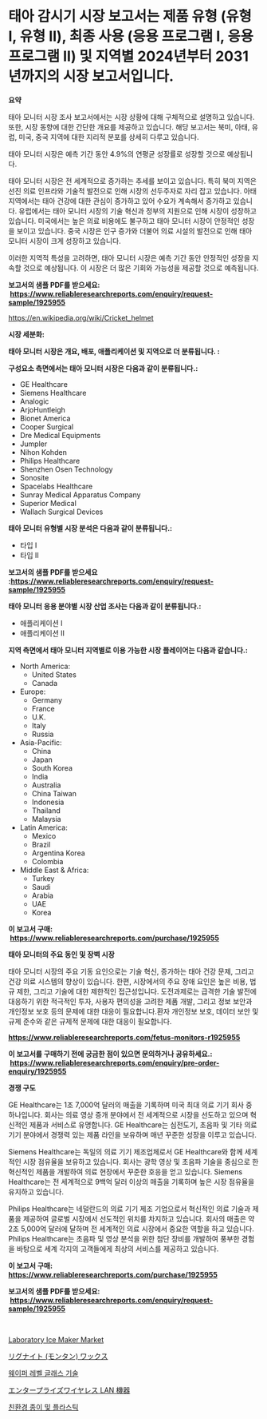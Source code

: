 <p><h1>태아 감시기 시장 보고서는 제품 유형 (유형 I, 유형 II), 최종 사용 (응용 프로그램 I, 응용 프로그램 II) 및 지역별 2024년부터 2031년까지의 시장 보고서입니다.</h1></p><p><strong>요약</strong></p>
<p><p>태아 모니터 시장 조사 보고서에서는 시장 상황에 대해 구체적으로 설명하고 있습니다. 또한, 시장 동향에 대한 간단한 개요를 제공하고 있습니다. 해당 보고서는 북미, 아태, 유럽, 미국, 중국 지역에 대한 지리적 분포를 상세히 다루고 있습니다.</p><p>태아 모니터 시장은 예측 기간 동안 4.9%의 연평균 성장률로 성장할 것으로 예상됩니다.</p><p>태아 모니터 시장은 전 세계적으로 증가하는 추세를 보이고 있습니다. 특히 북미 지역은 선진 의료 인프라와 기술적 발전으로 인해 시장의 선두주자로 자리 잡고 있습니다. 아태 지역에서는 태아 건강에 대한 관심이 증가하고 있어 수요가 계속해서 증가하고 있습니다. 유럽에서는 태아 모니터 시장의 기술 혁신과 정부의 지원으로 인해 시장이 성장하고 있습니다. 미국에서는 높은 의료 비용에도 불구하고 태아 모니터 시장이 안정적인 성장을 보이고 있습니다. 중국 시장은 인구 증가와 더불어 의료 시설의 발전으로 인해 태아 모니터 시장이 크게 성장하고 있습니다.</p><p>이러한 지역적 특성을 고려하면, 태아 모니터 시장은 예측 기간 동안 안정적인 성장을 지속할 것으로 예상됩니다. 이 시장은 더 많은 기회와 가능성을 제공할 것으로 예측됩니다.</p></p>
<p><strong>보고서의 샘플 PDF를 받으세요: &nbsp;<a href="https://www.reliableresearchreports.com/enquiry/request-sample/1925955">https://www.reliableresearchreports.com/enquiry/request-sample/1925955</a></strong></p>
<p><a href="https://en.wikipedia.org/wiki/Cricket_helmet">https://en.wikipedia.org/wiki/Cricket_helmet</a></p>
<p><strong>시장 세분화:</strong></p>
<p><strong> 태아 모니터 시장은 개요, 배포, 애플리케이션 및 지역으로 더 분류됩니다. :</strong></p>
<p><strong>구성요소 측면에서는 태아 모니터 시장은 다음과 같이 분류됩니다.:</strong></p>
<p><ul><li>GE Healthcare</li><li>Siemens Healthcare</li><li>Analogic</li><li>ArjoHuntleigh</li><li>Bionet America</li><li>Cooper Surgical</li><li>Dre Medical Equipments</li><li>Jumpler</li><li>Nihon Kohden</li><li>Philips Healthcare</li><li>Shenzhen Osen Technology</li><li>Sonosite</li><li>Spacelabs Healthcare</li><li>Sunray Medical Apparatus Company</li><li>Superior Medical</li><li>Wallach Surgical Devices</li></ul></p>
<p><strong> 태아 모니터 유형별 시장 분석은 다음과 같이 분류됩니다.:</strong></p>
<p><ul><li>타입 I</li><li>타입 II</li></ul></p>
<p><strong>보고서의 샘플 PDF를 받으세요 :<a href="https://www.reliableresearchreports.com/enquiry/request-sample/1925955">https://www.reliableresearchreports.com/enquiry/request-sample/1925955</a></strong></p>
<p><strong> 태아 모니터 응용 분야별 시장 산업 조사는 다음과 같이 분류됩니다.:</strong></p>
<p><ul><li>애플리케이션 I</li><li>애플리케이션 II</li></ul></p>
<p><strong>지역 측면에서 태아 모니터 지역별로 이용 가능한 시장 플레이어는 다음과 같습니다.:</strong></p>
<p><ul>
    <li>
        North America:
        <ul>
            <li>United States</li>
            <li>Canada</li>
        </ul>
    </li>
    <li>
        Europe:
        <ul>
            <li>Germany</li>
            <li>France</li>
            <li>U.K.</li>
            <li>Italy</li>
            <li>Russia</li>
        </ul>
    </li>
    <li>
        Asia-Pacific:
        <ul>
            <li>China</li>
            <li>Japan</li>
            <li>South Korea</li>
            <li>India</li>
            <li>Australia</li>
            <li>China Taiwan</li>
            <li>Indonesia</li>
            <li>Thailand</li>
            <li>Malaysia</li>
        </ul>
    </li>
    <li>
        Latin America:
        <ul>
            <li>Mexico</li>
            <li>Brazil</li>
            <li>Argentina Korea</li>
            <li>Colombia</li>
        </ul>
    </li>
    <li>
        Middle East & Africa:
        <ul>
            <li>Turkey</li>
            <li>Saudi</li>
            <li>Arabia</li>
            <li>UAE</li>
            <li>Korea</li>
        </ul>
    </li>
    </ul></p>
<p><strong>이 보고서 구매: &nbsp;<a href="https://www.reliableresearchreports.com/purchase/1925955">https://www.reliableresearchreports.com/purchase/1925955</a></strong></p>
<p><strong>태아 모니터의 주요 동인 및 장벽 시장</strong></p>
<p><p>태아 모니터 시장의 주요 기동 요인으로는 기술 혁신, 증가하는 태아 건강 문제, 그리고 건강 의료 시스템의 향상이 있습니다. 한편, 시장에서의 주요 장애 요인은 높은 비용, 법규 제한, 그리고 기술에 대한 제한적인 접근성입니다. 도전과제로는 급격한 기술 발전에 대응하기 위한 적극적인 투자, 사용자 편의성을 고려한 제품 개발, 그리고 정보 보안과 개인정보 보호 등의 문제에 대한 대응이 필요합니다.환자 개인정보 보호, 데이터 보안 및 규제 준수와 같은 규제적 문제에 대한 대응이 필요합니다.</p></p>
<p><strong><a href="https://www.reliableresearchreports.com/fetus-monitors-r1925955">https://www.reliableresearchreports.com/fetus-monitors-r1925955</a></strong></p>
<p><strong>이 보고서를 구매하기 전에 궁금한 점이 있으면 문의하거나 공유하세요.: &nbsp;<a href="https://www.reliableresearchreports.com/enquiry/pre-order-enquiry/1925955">https://www.reliableresearchreports.com/enquiry/pre-order-enquiry/1925955</a></strong></p>
<p><strong>경쟁 구도</strong></p>
<p><p>GE Healthcare는 1조 7,000억 달러의 매출을 기록하며 미국 최대 의료 기기 회사 중 하나입니다. 회사는 의료 영상 증개 분야에서 전 세계적으로 시장을 선도하고 있으며 혁신적인 제품과 서비스로 유명합니다. GE Healthcare는 심전도기, 초음파 및 기타 의료 기기 분야에서 경쟁력 있는 제품 라인을 보유하며 매년 꾸준한 성장을 이루고 있습니다.</p><p>Siemens Healthcare는 독일의 의료 기기 제조업체로서 GE Healthcare와 함께 세계적인 시장 점유율을 보유하고 있습니다. 회사는 광학 영상 및 초음파 기술을 중심으로 한 혁신적인 제품을 개발하여 의료 현장에서 꾸준한 호응을 얻고 있습니다. Siemens Healthcare는 전 세계적으로 9백억 달러 이상의 매출을 기록하며 높은 시장 점유율을 유지하고 있습니다.</p><p>Philips Healthcare는 네덜란드의 의료 기기 제조 기업으로서 혁신적인 의료 기술과 제품을 제공하여 글로벌 시장에서 선도적인 위치를 차지하고 있습니다. 회사의 매출은 약 2조 5,000억 달러에 달하며 전 세계적인 의료 시장에서 중요한 역할을 하고 있습니다. Philips Healthcare는 초음파 및 영상 분석을 위한 첨단 장비를 개발하여 풍부한 경험을 바탕으로 세계 각지의 고객들에게 최상의 서비스를 제공하고 있습니다.</p></p>
<p><strong>이 보고서 구매: &nbsp; <a href="https://www.reliableresearchreports.com/purchase/1925955">https://www.reliableresearchreports.com/purchase/1925955</a></strong></p>
<p><strong>보고서의 샘플 PDF를 받으세요: &nbsp;<a href="https://www.reliableresearchreports.com/enquiry/request-sample/1925955">https://www.reliableresearchreports.com/enquiry/request-sample/1925955</a></strong><strong></strong></p>
<p>&nbsp;</p>
<p><p><a href="https://github.com/nigngrjl95/Market-Research-Report-List-1/blob/main/laboratory-ice-maker-market.md">Laboratory Ice Maker Market</a></p><p><a href="https://github.com/DanykaKilback/Market-Research-Report-List-1/blob/main/6811507160542.md">リグナイト (モンタン) ワックス</a></p><p><a href="https://github.com/BrettWeberrt8767765/Market-Research-Report-List-2/blob/main/2617048172666.md">웨이퍼 레벨 글래스 기술</a></p><p><a href="https://github.com/RandallRunte2023/Market-Research-Report-List-1/blob/main/1032071160541.md">エンタープライズワイヤレス LAN 機器</a></p><p><a href="https://github.com/camron674/Market-Research-Report-List-1/blob/main/4511678172667.md">친환경 종이 및 플라스틱</a></p></p>